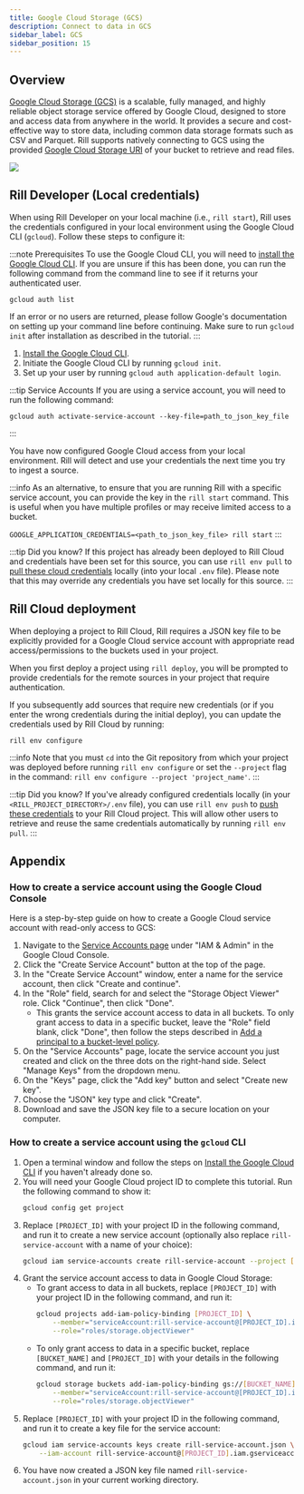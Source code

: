 ```yaml
---
title: Google Cloud Storage (GCS)
description: Connect to data in GCS
sidebar_label: GCS
sidebar_position: 15
---
```


<!-- WARNING: There are links to this page in source code. If you move it, find and replace the links and consider adding a redirect in docusaurus.config.js. -->

## Overview
[Google Cloud Storage (GCS)](https://cloud.google.com/storage/docs/introduction) is a scalable, fully managed, and highly reliable object storage service offered by Google Cloud, designed to store and access data from anywhere in the world. It provides a secure and cost-effective way to store data, including common data storage formats such as CSV and Parquet. Rill supports natively connecting to GCS using the provided [Google Cloud Storage URI](https://cloud.google.com/bigquery/docs/cloud-storage-transfer-overview#google-cloud-storage-uri) of your bucket to retrieve and read files.

<img src='/img/reference/connectors/gcs/gcs.png' class='centered' />
<br />

## Rill Developer (Local credentials)
When using Rill Developer on your local machine (i.e., `rill start`), Rill uses the credentials configured in your local environment using the Google Cloud CLI (`gcloud`). Follow these steps to configure it:

:::note Prerequisites
To use the Google Cloud CLI, you will need to [install the Google Cloud CLI](https://cloud.google.com/sdk/docs/install-sdk). If you are unsure if this has been done, you can run the following command from the command line to see if it returns your authenticated user.
```
gcloud auth list
```
If an error or no users are returned, please follow Google's documentation on setting up your command line before continuing. Make sure to run `gcloud init` after installation as described in the tutorial.
:::

1. [Install the Google Cloud CLI](https://cloud.google.com/sdk/docs/install-sdk).
2. Initiate the Google Cloud CLI by running `gcloud init`.
3. Set up your user by running `gcloud auth application-default login`.

:::tip Service Accounts
If you are using a service account, you will need to run the following command:
```
gcloud auth activate-service-account --key-file=path_to_json_key_file
```
:::

You have now configured Google Cloud access from your local environment. Rill will detect and use your credentials the next time you try to ingest a source.

:::info
As an alternative, to ensure that you are running Rill with a specific service account, you can provide the key in the `rill start` command. This is useful when you have multiple profiles or may receive limited access to a bucket.

`GOOGLE_APPLICATION_CREDENTIALS=<path_to_json_key_file> rill start`
:::

:::tip Did you know?
If this project has already been deployed to Rill Cloud and credentials have been set for this source, you can use `rill env pull` to [pull these cloud credentials](/connect/credentials/#rill-env-pull) locally (into your local `.env` file). Please note that this may override any credentials you have set locally for this source.
:::

## Rill Cloud deployment

When deploying a project to Rill Cloud, Rill requires a JSON key file to be explicitly provided for a Google Cloud service account with appropriate read access/permissions to the buckets used in your project.

When you first deploy a project using `rill deploy`, you will be prompted to provide credentials for the remote sources in your project that require authentication.

If you subsequently add sources that require new credentials (or if you enter the wrong credentials during the initial deploy), you can update the credentials used by Rill Cloud by running:
```
rill env configure
```

:::info
Note that you must `cd` into the Git repository from which your project was deployed before running `rill env configure` or set the `--project` flag in the command: `rill env configure --project 'project_name'`.
:::

:::tip Did you know?
If you've already configured credentials locally (in your `<RILL_PROJECT_DIRECTORY>/.env` file), you can use `rill env push` to [push these credentials](/connect/credentials#rill-env-push) to your Rill Cloud project. This will allow other users to retrieve and reuse the same credentials automatically by running `rill env pull`.
:::

## Appendix

### How to create a service account using the Google Cloud Console

Here is a step-by-step guide on how to create a Google Cloud service account with read-only access to GCS:

1. Navigate to the [Service Accounts page](https://console.cloud.google.com/iam-admin/serviceaccounts) under "IAM & Admin" in the Google Cloud Console.
2. Click the "Create Service Account" button at the top of the page.
3. In the "Create Service Account" window, enter a name for the service account, then click "Create and continue".
4. In the "Role" field, search for and select the "Storage Object Viewer" role. Click "Continue", then click "Done".
    - This grants the service account access to data in all buckets. To only grant access to data in a specific bucket, leave the "Role" field blank, click "Done", then follow the steps described in [Add a principal to a bucket-level policy](https://cloud.google.com/storage/docs/access-control/using-iam-permissions#bucket-add).
5. On the "Service Accounts" page, locate the service account you just created and click on the three dots on the right-hand side. Select "Manage Keys" from the dropdown menu.
6. On the "Keys" page, click the "Add key" button and select "Create new key".
7. Choose the "JSON" key type and click "Create".
8. Download and save the JSON key file to a secure location on your computer.

### How to create a service account using the `gcloud` CLI

1. Open a terminal window and follow the steps on [Install the Google Cloud CLI](https://cloud.google.com/sdk/docs/install-sdk) if you haven't already done so.
2. You will need your Google Cloud project ID to complete this tutorial. Run the following command to show it:
    ```bash
    gcloud config get project
    ```
3. Replace `[PROJECT_ID]` with your project ID in the following command, and run it to create a new service account (optionally also replace `rill-service-account` with a name of your choice):
    ```bash
    gcloud iam service-accounts create rill-service-account --project [PROJECT_ID]
    ```
4. Grant the service account access to data in Google Cloud Storage:
    - To grant access to data in all buckets, replace `[PROJECT_ID]` with your project ID in the following command, and run it:
        ```bash
        gcloud projects add-iam-policy-binding [PROJECT_ID] \
            --member="serviceAccount:rill-service-account@[PROJECT_ID].iam.gserviceaccount.com" \
            --role="roles/storage.objectViewer"
        ```
    - To only grant access to data in a specific bucket, replace `[BUCKET_NAME]` and `[PROJECT_ID]` with your details in the following command, and run it:
        ```bash
        gcloud storage buckets add-iam-policy-binding gs://[BUCKET_NAME] \
            --member="serviceAccount:rill-service-account@[PROJECT_ID].iam.gserviceaccount.com" \
            --role="roles/storage.objectViewer"
        ```
5. Replace `[PROJECT_ID]` with your project ID in the following command, and run it to create a key file for the service account:
    ```bash
    gcloud iam service-accounts keys create rill-service-account.json \
        --iam-account rill-service-account@[PROJECT_ID].iam.gserviceaccount.com
    ```
6. You have now created a JSON key file named `rill-service-account.json` in your current working directory.
